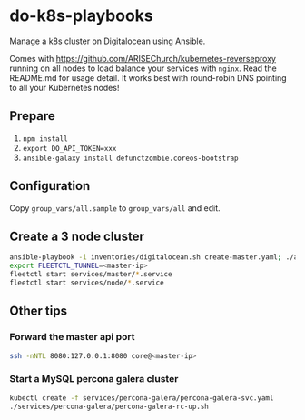 # do-k8s-playbooks

Manage a k8s cluster on Digitalocean using Ansible.

Comes with https://github.com/ARISEChurch/kubernetes-reverseproxy running on all
nodes to load balance your services with `nginx`. Read the README.md for usage
detail. It works best with round-robin DNS pointing to all your Kubernetes
nodes!

## Prepare

1. `npm install`
2. `export DO_API_TOKEN=xxx`
3. `ansible-galaxy install defunctzombie.coreos-bootstrap`

## Configuration

Copy `group_vars/all.sample` to `group_vars/all` and edit.

## Create a 3 node cluster

```sh
ansible-playbook -i inventories/digitalocean.sh create-master.yaml; ./add-node.sh; ./add-node.sh
export FLEETCTL_TUNNEL=<master-ip>
fleetctl start services/master/*.service
fleetctl start services/node/*.service
```

## Other tips

### Forward the master api port

```sh
ssh -nNTL 8080:127.0.0.1:8080 core@<master-ip>
```

### Start a MySQL percona galera cluster

```sh
kubectl create -f services/percona-galera/percona-galera-svc.yaml
./services/percona-galera/percona-galera-rc-up.sh
```

